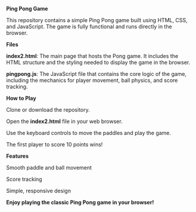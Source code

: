 **Ping Pong Game**

This repository contains a simple Ping Pong game built using HTML, CSS, and JavaScript. The game is fully functional and runs directly in the browser.

**Files**

**index2.html**: The main page that hosts the Pong game. It includes the HTML structure and the styling needed to display the game in the browser.

**pingpong.js**: The JavaScript file that contains the core logic of the game, including the mechanics for player movement, ball physics, and score tracking.


**How to Play**

Clone or download the repository.

Open the **index2.html** file in your web browser.

Use the keyboard controls to move the paddles and play the game.

The first player to score 10 points wins!


**Features**

Smooth paddle and ball movement

Score tracking

Simple, responsive design


**Enjoy playing the classic Ping Pong game in your browser!**
